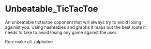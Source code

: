 # Unbeatable_TicTacToe




  An unbeatable tictactoe opponent that will always try to avoid losing againist you. Using hashtables and graphs it maps out the best route it needs to take to avoid losing any game against the user.

Run:
  make all
  ./alphatoe
  
  
